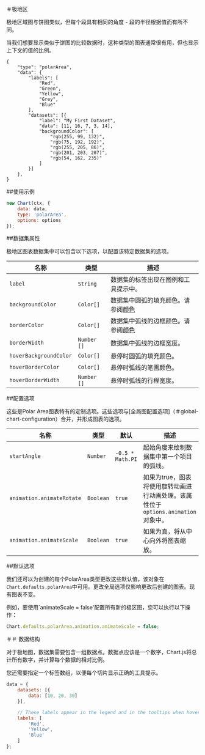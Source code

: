 ＃极地区

极地区域图与饼图类似，但每个段具有相同的角度 - 段的半径根据值而有所不同。

当我们想要显示类似于饼图的比较数据时，这种类型的图表通常很有用，但也显示上下文的值的比例。

```
{
    "type": "polarArea",
    "data": {
        "labels": [
            "Red",
            "Green",
            "Yellow",
            "Grey",
            "Blue"
        ],
        "datasets": [{
            "label": "My First Dataset",
            "data": [11, 16, 7, 3, 14],
            "backgroundColor": [
                "rgb(255, 99, 132)",
                "rgb(75, 192, 192)",
                "rgb(255, 205, 86)",
                "rgb(201, 203, 207)",
                "rgb(54, 162, 235)"
            ]
        }]
    },
}
```

##使用示例

```javascript
new Chart(ctx, {
    data: data,
    type: 'polarArea',
    options: options
});
```

##数据集属性

极地区图表数据集中可以包含以下选项，以配置该特定数据集的选项。

|名称|类型|描述
| ---- | ---- | -----------
| `label` | `String` |数据集的标签出现在图例和工具提示中。
| `backgroundColor` | `Color[]`|数据集中圆弧的填充颜色。请参阅[颜色](../general/colors.md#colors)
| `borderColor` | `Color[]`|数据集中弧线的边框颜色。请参阅[颜色](../general/colors.md#colors)
| `borderWidth` | `Number []`|数据集中弧线的边框宽度。
| `hoverBackgroundColor` | `Color[]`|悬停时圆弧的填充颜色。
| `hoverBorderColor` | `Color[]`|悬停时弧线的笔画颜色。
| `hoverBorderWidth` | `Number []`|悬停时弧线的行程宽度。

##配置选项

这些是Polar Area图表特有的定制选项。这些选项与[全局图配置选项]（＃global-chart-configuration）合并，并形成图表的选项。

|名称|类型|默认|描述
| ---- | ---- | ------- | -----------
| `startAngle` | `Number` | `-0.5 * Math.PI` |起始角度来绘制数据集中第一个项目的弧线。
| `animation.animateRotate` | `Boolean` | `true` |如果为true，图表将使用旋转动画进行动画处理。该属性位于`options.animation`对象中。
| `animation.animateScale` | `Boolean` | `true` |如果为真，将从中心向外将图表缩放。

##默认选项

我们还可以为创建的每个PolarArea类型更改这些默认值，该对象在`Chart.defaults.polarArea`中可用。更改全局选项仅影响更改后创建的图表。现有图表不变。

例如，要使用`animateScale = false'配置所有新的极区图，您可以执行以下操作：
```javascript
Chart.defaults.polarArea.animation.animateScale = false;
```

＃＃ 数据结构

对于极地图，数据集需要包含一组数据点。数据点应该是一个数字，Chart.js将总计所有数字，并计算每个数据的相对比例。

您还需要指定一个标签数组，以便每个切片显示正确的工具提示。

```javascript
data = {
    datasets: [{
        data: [10, 20, 30]
    }],

    // These labels appear in the legend and in the tooltips when hovering different arcs
    labels: [
        'Red',
        'Yellow',
        'Blue'
    ]
};
```
